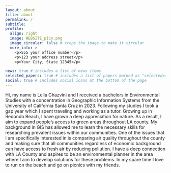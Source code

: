 ```yaml
---
layout: about
title: about
permalink: / 
subtitle:
profile:
  align: right
  image: WEBSITE_picy.png
  image_circular: false # crops the image to make it circular
  more_info: >
    <p>555 your office number</p>
    <p>123 your address street</p>
    <p>Your City, State 12345</p>

news: true # includes a list of news items
selected_papers: true # includes a list of papers marked as "selected={true}"
social: true # includes social icons at the bottom of the page
---
```


Hi, my name is Leila Ghazvini and I received a bachelors in Environmental Studies with a concentration in Geographic Information Systems from the University of California Santa Cruz in 2023. Following my studies I took a gap year which I spent traveling and working as a tutor. Growing up in Redondo Beach, I have grown a deep appreciation for nature. As a result, I aim to expand people’s access to green areas throughout LA county. My background in GIS has allowed me to learn the necessary skills for researching prevalent issues within our communities. One of the issues that I am specifically interested in is comparing air quality throughout the county and making sure that all communities regardless of economic background can have access to fresh air by reducing pollution. I have a deep connection with LA County and aspires to be an environmental planner in the area where I aim to develop solutions for these problems. In my spare time I love to run on the beach and go on picnics with my friends. 

